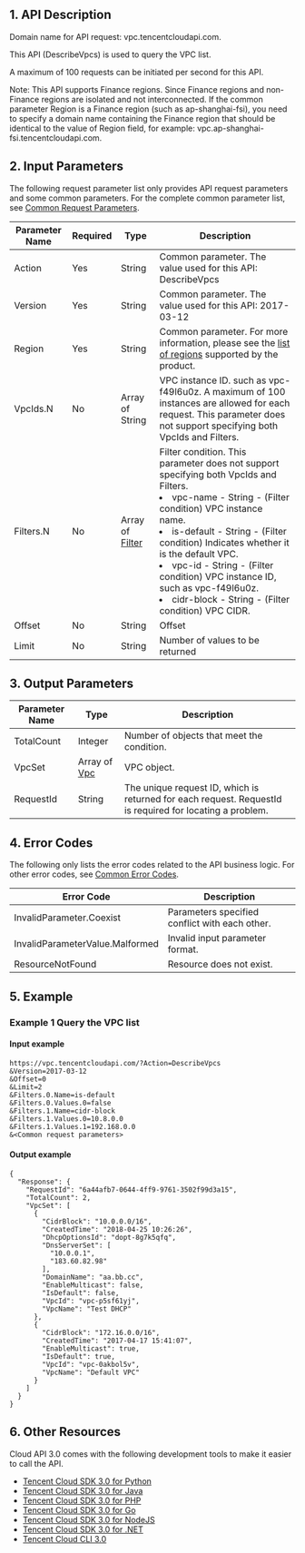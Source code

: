 ## 1. API Description

Domain name for API request: vpc.tencentcloudapi.com.

This API (DescribeVpcs) is used to query the VPC list.

A maximum of 100 requests can be initiated per second for this API.

Note: This API supports Finance regions. Since Finance regions and non-Finance regions are isolated and not interconnected. If the common parameter Region is a Finance region (such as ap-shanghai-fsi), you need to specify a domain name containing the Finance region that should be identical to the value of Region field, for example: vpc.ap-shanghai-fsi.tencentcloudapi.com.



## 2. Input Parameters

The following request parameter list only provides API request parameters and some common parameters. For the complete common parameter list, see [Common Request Parameters](/document/api/215/15692).

| Parameter Name | Required | Type | Description |
|---------|---------|---------|---------|
| Action | Yes | String | Common parameter. The value used for this API: DescribeVpcs |
| Version | Yes | String | Common parameter. The value used for this API: 2017-03-12 |
| Region | Yes |  String | Common parameter. For more information, please see the [list of regions](/document/api/215/15692#.E5.9C.B0.E5.9F.9F.E5.88.97.E8.A1.A8) supported by the product. |
| VpcIds.N | No | Array of String | VPC instance ID. such as vpc-f49l6u0z. A maximum of 100 instances are allowed for each request. This parameter does not support specifying both VpcIds and Filters. |
| Filters.N | No | Array of [Filter](/document/api/215/##Filter) | Filter condition. This parameter does not support specifying both VpcIds and Filters.<br/><li> vpc-name - String - (Filter condition) VPC instance name.</li><li> is-default - String - (Filter condition) Indicates whether it is the default VPC.</li><li> vpc-id - String - (Filter condition) VPC instance ID, such as vpc-f49l6u0z.</li><li> cidr-block - String - (Filter condition) VPC CIDR.</li> |
| Offset | No | String | Offset |
| Limit | No | String | Number of values to be returned |

## 3. Output Parameters

| Parameter Name | Type | Description |
|---------|---------|---------|
| TotalCount | Integer | Number of objects that meet the condition. |
| VpcSet | Array of [Vpc](/document/api/215/##Vpc) | VPC object. |
| RequestId | String | The unique request ID, which is returned for each request. RequestId is required for locating a problem. |

## 4. Error Codes

The following only lists the error codes related to the API business logic. For other error codes, see [Common Error Codes](/document/api/215/15694#.E5.85.AC.E5.85.B1.E9.94.99.E8.AF.AF.E7.A0.81).

| Error Code | Description |
|---------|---------|
| InvalidParameter.Coexist | Parameters specified conflict with each other. |
| InvalidParameterValue.Malformed | Invalid input parameter format. |
| ResourceNotFound | Resource does not exist. |

## 5. Example

### Example 1 Query the VPC list

#### Input example

```
https://vpc.tencentcloudapi.com/?Action=DescribeVpcs
&Version=2017-03-12
&Offset=0
&Limit=2
&Filters.0.Name=is-default
&Filters.0.Values.0=false
&Filters.1.Name=cidr-block
&Filters.1.Values.0=10.8.0.0
&Filters.1.Values.1=192.168.0.0
&<Common request parameters>
```

#### Output example

```
{
  "Response": {
    "RequestId": "6a44afb7-0644-4ff9-9761-3502f99d3a15",
    "TotalCount": 2,
    "VpcSet": [
      {
        "CidrBlock": "10.0.0.0/16",
        "CreatedTime": "2018-04-25 10:26:26",
        "DhcpOptionsId": "dopt-8g7k5qfq",
        "DnsServerSet": [
          "10.0.0.1",
          "183.60.82.98"
        ],
        "DomainName": "aa.bb.cc",
        "EnableMulticast": false,
        "IsDefault": false,
        "VpcId": "vpc-p5sf61yj",
        "VpcName": "Test DHCP"
      },
      {
        "CidrBlock": "172.16.0.0/16",
        "CreatedTime": "2017-04-17 15:41:07",
        "EnableMulticast": true,
        "IsDefault": true,
        "VpcId": "vpc-0akbol5v",
        "VpcName": "Default VPC"
      }
    ]
  }
}
```


## 6. Other Resources

Cloud API 3.0 comes with the following development tools to make it easier to call the API.

* [Tencent Cloud SDK 3.0 for Python](https://github.com/TencentCloud/tencentcloud-sdk-python)
* [Tencent Cloud SDK 3.0 for Java](https://github.com/TencentCloud/tencentcloud-sdk-java)
* [Tencent Cloud SDK 3.0 for PHP](https://github.com/TencentCloud/tencentcloud-sdk-php)
* [Tencent Cloud SDK 3.0 for Go](https://github.com/TencentCloud/tencentcloud-sdk-go)
* [Tencent Cloud SDK 3.0 for NodeJS](https://github.com/TencentCloud/tencentcloud-sdk-nodejs)
* [Tencent Cloud SDK 3.0 for .NET](https://github.com/TencentCloud/tencentcloud-sdk-dotnet)
* [Tencent Cloud CLI 3.0](https://cloud.tencent.com/document/product/440/6176)

